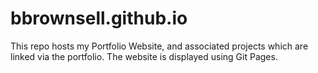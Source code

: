 # bbrownsell.github.io
This repo hosts my Portfolio Website, and associated projects which are linked via the portfolio. The website is displayed using Git Pages. 
